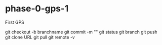phase-0-gps-1
=============

First GPS

git checkout -b branchname
git commit -m ""
git status
git branch
git push
git clone URL
git pull
git remote -v
